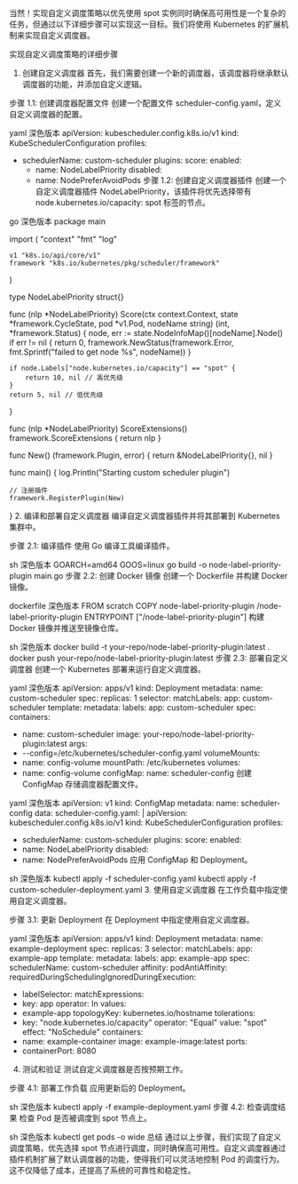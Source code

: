 当然！实现自定义调度策略以优先使用 spot 实例同时确保高可用性是一个复杂的任务，但通过以下详细步骤可以实现这一目标。我们将使用 Kubernetes 的扩展机制来实现自定义调度器。

实现自定义调度策略的详细步骤
1. 创建自定义调度器
   首先，我们需要创建一个新的调度器，该调度器将继承默认调度器的功能，并添加自定义逻辑。

步骤 1.1: 创建调度器配置文件
创建一个配置文件 scheduler-config.yaml，定义自定义调度器的配置。

yaml
深色版本
apiVersion: kubescheduler.config.k8s.io/v1
kind: KubeSchedulerConfiguration
profiles:
- schedulerName: custom-scheduler
  plugins:
  score:
  enabled:
  - name: NodeLabelPriority
  disabled:
  - name: NodePreferAvoidPods
  步骤 1.2: 创建自定义调度器插件
  创建一个自定义调度器插件 NodeLabelPriority，该插件将优先选择带有 node.kubernetes.io/capacity: spot 标签的节点。

go
深色版本
package main

import (
"context"
"fmt"
"log"

    v1 "k8s.io/api/core/v1"
    framework "k8s.io/kubernetes/pkg/scheduler/framework"
)

type NodeLabelPriority struct{}

func (nlp *NodeLabelPriority) Score(ctx context.Context, state *framework.CycleState, pod *v1.Pod, nodeName string) (int, *framework.Status) {
node, err := state.NodeInfoMap()[nodeName].Node()
if err != nil {
return 0, framework.NewStatus(framework.Error, fmt.Sprintf("failed to get node %s", nodeName))
}

    if node.Labels["node.kubernetes.io/capacity"] == "spot" {
        return 10, nil // 高优先级
    }
    return 5, nil // 低优先级
}

func (nlp *NodeLabelPriority) ScoreExtensions() framework.ScoreExtensions {
return nlp
}

func New() (framework.Plugin, error) {
return &NodeLabelPriority{}, nil
}

func main() {
log.Println("Starting custom scheduler plugin")

    // 注册插件
    framework.RegisterPlugin(New)
}
2. 编译和部署自定义调度器
   编译自定义调度器插件并将其部署到 Kubernetes 集群中。

步骤 2.1: 编译插件
使用 Go 编译工具编译插件。

sh
深色版本
GOARCH=amd64 GOOS=linux go build -o node-label-priority-plugin main.go
步骤 2.2: 创建 Docker 镜像
创建一个 Dockerfile 并构建 Docker 镜像。

dockerfile
深色版本
FROM scratch
COPY node-label-priority-plugin /node-label-priority-plugin
ENTRYPOINT ["/node-label-priority-plugin"]
构建 Docker 镜像并推送至镜像仓库。

sh
深色版本
docker build -t your-repo/node-label-priority-plugin:latest .
docker push your-repo/node-label-priority-plugin:latest
步骤 2.3: 部署自定义调度器
创建一个 Kubernetes 部署来运行自定义调度器。

yaml
深色版本
apiVersion: apps/v1
kind: Deployment
metadata:
name: custom-scheduler
spec:
replicas: 1
selector:
matchLabels:
app: custom-scheduler
template:
metadata:
labels:
app: custom-scheduler
spec:
containers:
- name: custom-scheduler
image: your-repo/node-label-priority-plugin:latest
args:
- --config=/etc/kubernetes/scheduler-config.yaml
volumeMounts:
- name: config-volume
mountPath: /etc/kubernetes
volumes:
- name: config-volume
configMap:
name: scheduler-config
创建 ConfigMap 存储调度器配置文件。

yaml
深色版本
apiVersion: v1
kind: ConfigMap
metadata:
name: scheduler-config
data:
scheduler-config.yaml: |
apiVersion: kubescheduler.config.k8s.io/v1
kind: KubeSchedulerConfiguration
profiles:
- schedulerName: custom-scheduler
plugins:
score:
enabled:
- name: NodeLabelPriority
disabled:
- name: NodePreferAvoidPods
应用 ConfigMap 和 Deployment。

sh
深色版本
kubectl apply -f scheduler-config.yaml
kubectl apply -f custom-scheduler-deployment.yaml
3. 使用自定义调度器
   在工作负载中指定使用自定义调度器。

步骤 3.1: 更新 Deployment
在 Deployment 中指定使用自定义调度器。

yaml
深色版本
apiVersion: apps/v1
kind: Deployment
metadata:
name: example-deployment
spec:
replicas: 3
selector:
matchLabels:
app: example-app
template:
metadata:
labels:
app: example-app
spec:
schedulerName: custom-scheduler
affinity:
podAntiAffinity:
requiredDuringSchedulingIgnoredDuringExecution:
- labelSelector:
matchExpressions:
- key: app
operator: In
values:
- example-app
topologyKey: kubernetes.io/hostname
tolerations:
- key: "node.kubernetes.io/capacity"
operator: "Equal"
value: "spot"
effect: "NoSchedule"
containers:
- name: example-container
image: example-image:latest
ports:
- containerPort: 8080
4. 测试和验证
   测试自定义调度器是否按预期工作。

步骤 4.1: 部署工作负载
应用更新后的 Deployment。

sh
深色版本
kubectl apply -f example-deployment.yaml
步骤 4.2: 检查调度结果
检查 Pod 是否被调度到 spot 节点上。

sh
深色版本
kubectl get pods -o wide
总结
通过以上步骤，我们实现了自定义调度策略，优先选择 spot 节点进行调度，同时确保高可用性。自定义调度器通过插件机制扩展了默认调度器的功能，使得我们可以灵活地控制 Pod 的调度行为。这不仅降低了成本，还提高了系统的可靠性和稳定性。
